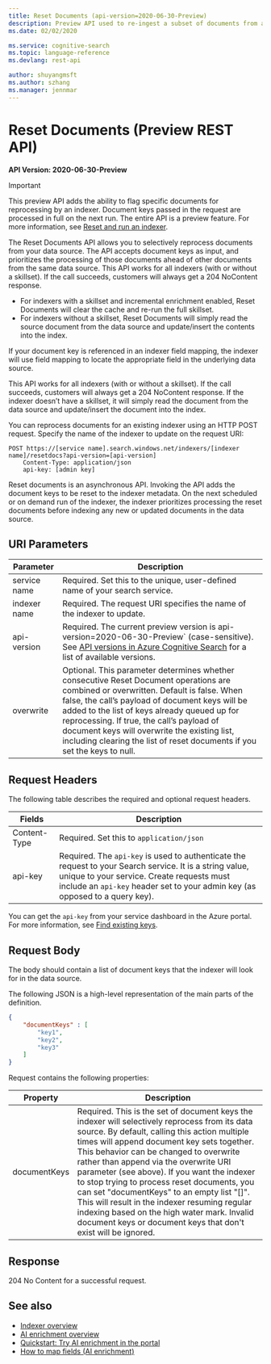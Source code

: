 ```yaml
---
title: Reset Documents (api-version=2020-06-30-Preview)
description: Preview API used to re-ingest a subset of documents from a data source with customer-provided document keys.
ms.date: 02/02/2020

ms.service: cognitive-search
ms.topic: language-reference
ms.devlang: rest-api

author: shuyangmsft
ms.author: szhang
ms.manager: jennmar
---
```

# Reset Documents (Preview REST API)

**API Version: 2020-06-30-Preview**

> [!Important]
> This preview API adds the ability to flag specific documents for reprocessing by an indexer. Document keys passed in the request are processed in full on the next run. The entire API is a preview feature. For more information, see [Reset and run an indexer](https://docs.microsoft.com/azure/search/search-howto-run-reset-indexers).

The Reset Documents API allows you to selectively reprocess documents from your data source. The API accepts document keys as input, and prioritizes the processing of those documents ahead of other documents from the same data source. This API works for all indexers (with or without a skillset). If the call succeeds, customers will always get a 204 NoContent response.

* For indexers with a skillset and incremental enrichment enabled, Reset Documents will clear the cache and re-run the full skillset.
* For indexers without a skillset, Reset Documents will simply read the source document from the data source and update/insert the contents into the index.

If your document key is referenced in an indexer field mapping, the indexer will use field mapping to locate the appropriate field in the underlying data source.

This API works for all indexers (with or without a skillset). If the call succeeds, customers will always get a 204 NoContent response. If the indexer doesn’t have a skillset, it will simply read the document from the data source and update/insert the document into the index.

You can reprocess documents for an existing indexer using an HTTP POST request. Specify the name of the indexer to update on the request URI: 

```http
POST https://[service name].search.windows.net/indexers/[indexer name]/resetdocs?api-version=[api-version]
    Content-Type: application/json
    api-key: [admin key]  
``` 

Reset documents is an asynchronous API. Invoking the API adds the document keys to be reset to the indexer metadata. On the next scheduled or on demand run of the indexer, the indexer prioritizes processing the reset documents before indexing any new or updated documents in the data source.

## URI Parameters

| Parameter	  | Description  | 
|-------------|--------------|
| service name | Required. Set this to the unique, user-defined name of your search service. |
| indexer name  | Required. The request URI specifies the name of the indexer to update. |
| api-version | Required. The current preview version is api-version=2020-06-30-Preview` (case-sensitive). See [API versions in Azure Cognitive Search](https://docs.microsoft.com/azure/search/search-api-versions) for a list of available versions.|
| overwrite | Optional. This parameter determines whether consecutive Reset Document operations are combined or overwritten. Default is false. When false, the call’s payload of document keys will be added to the list of keys already queued up for reprocessing. If true, the call’s payload of document keys will overwrite the existing list, including clearing the list of reset documents if you set the keys to null.|

## Request Headers

The following table describes the required and optional request headers.  

|Fields              |Description      |  
|--------------------|-----------------|  
|Content-Type|Required. Set this to `application/json`|  
|api-key|Required. The `api-key` is used to authenticate the request to your Search service. It is a string value, unique to your service. Create requests must include an `api-key` header set to your admin key (as opposed to a query key).|  

You can get the `api-key` from your service dashboard in the Azure portal. For more information, see [Find existing keys](https://docs.microsoft.com/azure/search/search-security-api-keys#find-existing-keys).   

## Request Body

The body should contain a list of document keys that the indexer will look for in the data source. 

The following JSON is a high-level representation of the main parts of the definition. 

```json
{
    "documentKeys" : [
        "key1",
        "key2",
        "key3"
    ]
}
```
 Request contains the following properties:
 
|Property|Description|  
|--------------|-----------------|
|documentKeys|Required. This is the set of document keys the indexer will selectively reprocess from its data source. By default, calling this action multiple times will append document key sets together. This behavior can be changed to overwrite rather than append via the overwrite URI parameter (see above). If you want the indexer to stop trying to process reset documents, you can set "documentKeys" to an empty list "[]". This will result in the indexer resuming regular indexing based on the high water mark. Invalid document keys or document keys that don't exist will be ignored.|

## Response  
204 No Content for a successful request.

## See also

+ [Indexer overview](https://docs.microsoft.com/azure/search/search-indexer-overview)
+ [AI enrichment overview](https://docs.microsoft.com/azure/search/cognitive-search-concept-intro)
+ [Quickstart: Try AI enrichment in the portal](https://docs.microsoft.com/azure/search/cognitive-search-quickstart-blob)
+ [How to map fields (AI enrichment)](https://docs.microsoft.com/azure/search/cognitive-search-output-field-mapping)
